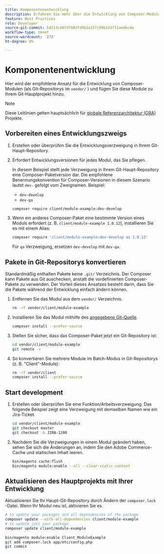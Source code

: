 ```yaml
---
title: Komponentenentwicklung
description: Erfahren Sie mehr über die Entwicklung von Composer-Modulen im Verzeichnis "Anbieter/Anbieter".
feature: Best Practices
role: Developer
source-git-commit: b4213c40fdf903fd962a15fc99b143f31aedbcde
workflow-type: tm+mt
source-wordcount: '273'
ht-degree: 0%

---
```



# Komponentenentwicklung

Hier wird der empfohlene Ansatz für die Entwicklung von Composer-Modulen (als Git-Repositorys im `vendor/` ) und fügen Sie diese Module zu Ihrem Git-Hauptprojekt hinzu.

>[!NOTE]
>
>Diese Leitlinien gelten hauptsächlich für [globale Referenzarchitektur (GRA)](../overview.md) Projekte.

## Vorbereiten eines Entwicklungszweigs

1. Erstellen oder überprüfen Sie die Entwicklungsverzweigung in Ihrem Git-Haupt-Repository.
1. Erfordert Entwicklungsversionen für jedes Modul, das Sie pflegen.

   In diesem Beispiel stellt jede Verzweigung in Ihrem Git-Haupt-Repository eine Composer-Paketversion dar. Die empfohlene Benennungskonvention für Composer-Versionen in diesem Szenario lautet `dev-` gefolgt vom Zweignamen. Beispiel:

   - `dev-develop`
   - `dev-qa`

   ```bash
   composer require client/module-example:dev-develop
   ```

1. Wenn ein anderes Composer-Paket eine bestimmte Version eines Moduls erfordert (z. B. `client/module-example 1.0.12`), installieren Sie es mit einem Alias:

   ```bash
   composer require 'client/module-example:dev-develop as 1.0.12'
   ```

   Für `qa` Verzweigung, ersetzen `dev-develop` mit `dev-qa`.

## Pakete in Git-Repositorys konvertieren

Standardmäßig enthalten Pakete keine `.git/` Verzeichnis. Der Composer kann Pakete aus Git auschecken, anstatt die vordefinierten Composer-Pakete zu verwenden. Der Vorteil dieses Ansatzes besteht darin, dass Sie die Pakete während der Entwicklung einfach ändern können.

1. Entfernen Sie das Modul aus dem `vendor/` Verzeichnis.

   ```bash
   rm -rf vendor/client/module-example
   ```

1. Installieren Sie das Modul mithilfe des [angegebene Git-Quelle](#prepare-a-development-branch).

   ```bash
   composer install --prefer-source
   ```

1. Stellen Sie sicher, dass das Composer-Paket jetzt ein Git-Repository ist:

   ```bash
   cd vendor/client/module-example
   git remote -v
   ```

1. So konvertieren Sie mehrere Module im Batch-Modus in Git-Repositorys (z. B. &quot;Client&quot;-Module):

   ```bash
   rm -rf vendor/client
   composer install --prefer-source
   ```

## Start development

1. Erstellen oder überprüfen Sie eine Funktion/Arbeitsverzweigung. Das folgende Beispiel zeigt eine Verzweigung mit demselben Namen wie ein Jira-Ticket.

   ```bash
   cd vendor/client/module-example
   git checkout master
   git checkout -b JIRA-1200
   ```

1. Nachdem Sie die Verzweigungen in einem Modul geändert haben, sehen Sie sich die Änderungen an, indem Sie den Adobe Commerce-Cache und statischen Inhalt leeren.

   ```bash
   bin/magento cache:flush
   bin/magento module:enable --all --clear-static-content
   ```

## Aktualisieren des Hauptprojekts mit Ihrer Entwicklung

Aktualisieren Sie Ihr Haupt-Git-Repository durch Ändern der `composer.lock` -Datei. Wenn Ihr Modul neu ist, aktivieren Sie es.

```bash
# to update your packages and all dependencies of the package
composer update --with-all-dependencies client/module-example
# to update just your package
composer update client/module-example
 
bin/magento module:enable Client_ModuleExample
git add composer.lock app/etc/config.php
git commit
```
